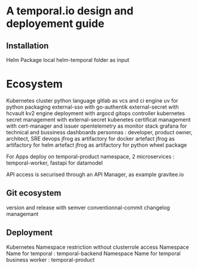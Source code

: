 # A temporal.io design and deployement guide

## Installation

Helm Package
local helm-temporal folder as input

# Ecosystem

Kubernetes cluster
python language
gitlab as vcs and ci engine
uv for python packaging
external-sso with go-authentik
external-secret with hcvault kv2 engine
deployment with argocd gitops controller
kubernetes secret management with external-secret
kubenetes certificat management with cert-manager and issuer
opentelemetry as monitor stack
grafana for technical and bussiness dashboards
personnas : developer, product owner, architect, SRE devops
jfrog as artifactory for docker artefact
jfrog as artifactory for helm artefact
jfrog as artifactory for python wheel package

For Apps deploy on temporal-product namespace, 2 microservices : temporal-worker, fastapi for datamodel

API access is securised through an API Manager, as example gravitee.io

## Git ecosystem

version and release with semver
conventionnal-commit
changelog managemant

## Deployment

Kubernetes
Namespace restriction without clusterrole access
Namespace Name for temporal : temporal-backend
Namespace Name for temporal business worker : temporal-product
